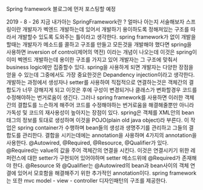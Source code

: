 Spring framework
블로그에 먼저 포스팅할 예정


2019 - 8 - 26
지금 내가아는 SpringFramework란 ? 얼마나 아는지 서술해보자
스프링이란 개발자가 벡엔드 개발하는데 있어서 개발하기 용이하도록 정해져있는 구조를 따라서 개발할수 있도록 도와주는 틀이라고 생각한다. 
spring framework가 없이 개발을 할때는 개발자가 메소드를 콜하고 구조를 만들고 모든것을 개발해야 했다면 spring을 사용하면  inversion of control(제어의 역전) 이라는 개념이 나오는데 이것은 spring이 이미 벡엔드 개발하는데 용이한 구조를 가지고 있어 개발자는 그 구조에 맞춰서 business logic에만 집중할수 있다. spring을 사용하게 되면 개발자는 다양한 장점을 얻을 수 있는데 그중에서도 가장 중요한것은 Depandency injection이라고 생각한다. 개발하는 과정에서 생성자나 setter를 사용하여 직접적으로 연결하는것은 객체간의 결합도가 너무 강해지게 되고 이것은 후에 구성이 변경되거나 클래스가 변화할경우 코드를 수정해야하는 번거로움이 생긴다. 그러나 spring framework를 사용하면 이러한 객체간의 결합도를 느슨하게 해주어 코드를 수정해야하는 번거로움을 해결해줄뿐만 아니라 가독성 및 코드의 재사용성이 높아지는 장점이 있다. spring은 객체를 XML안의 bean태그의 정보를 토대로 생성하며 이것을 POJO(plain old java object)라 부른다. 이 작업은 spring container가 수행하며 bean들의 생성과 생명주기를 관리하고 그들의 결합도를 관리한다. 결합을 시키는데에는 annotation을 사용하며 4가지의 annotation을 사용한다. @Autowired, @Required, @Resource, @Qualifier가 있다. @Required는 value의 값을 주어 객체간의 연결을 시킨다. 이것은 연결시키기 위한 레퍼런스에 대한 setter가 구현되어 있어야하며 setter 메소드위에 @Required가 존재해야 한다. @Resource 와 @Qualifier는 @Autowired의 bean과 bean사이의 객체 연결에 있어서 모호함을 해결해주기 위한 추가적인 annotation이다. 
spring framework 는 또한 mvc model - view - controller 디자인패턴의 구조를 제공한다. 
